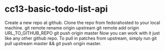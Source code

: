 # cc13-basic-todo-list-api
Create a new repo at github.
Clone the repo from fedorahosted to your local machine.
git remote rename origin upstream
git remote add origin URL_TO_GITHUB_REPO
git push origin master
Now you can work with it just like any other github repo. To pull in patches from upstream, simply run 
git pull upstream master && git push origin master.

